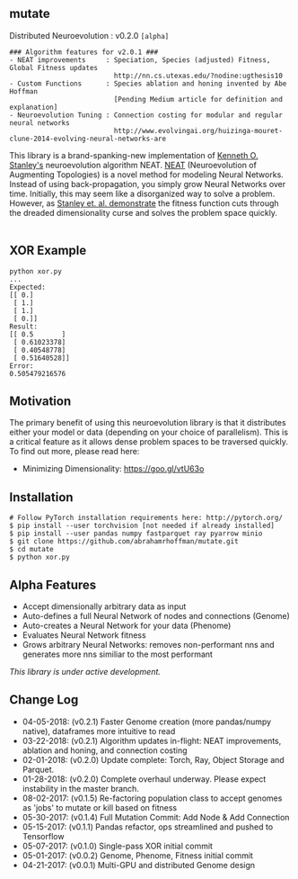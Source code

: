 ## mutate 
Distributed Neuroevolution : v0.2.0 `[alpha]`

```
### Algorithm features for v2.0.1 ###
- NEAT improvements     : Speciation, Species (adjusted) Fitness, Global Fitness updates
                          http://nn.cs.utexas.edu/?nodine:ugthesis10
- Custom Functions      : Species ablation and honing invented by Abe Hoffman
                          [Pending Medium article for definition and explanation]
- Neuroevolution Tuning : Connection costing for modular and regular neural networks
                          http://www.evolvingai.org/huizinga-mouret-clune-2014-evolving-neural-networks-are
```

This library is a brand-spanking-new implementation of <a href = "http://www.cs.ucf.edu/~kstanley/">Kenneth O. Stanley's</a> neuroevolution algorithm NEAT. <a href = "http://nn.cs.utexas.edu/downloads/papers/stanley.ec02.pdf">NEAT</a> (Neuroevolution of Augmenting Topologies) is a novel method for modeling Neural Networks. Instead of using back-propagation, you simply grow Neural Networks over time. Initially, this may seem like a disorganized way to solve a problem. However, as <a href="https://www.cs.ucf.edu/~kstanley/neat.html">Stanley et. al. demonstrate</a> the fitness function cuts through the dreaded dimensionality curse and solves the problem space quickly.<br>
<br>

## XOR Example
```
python xor.py
...
Expected:
[[ 0.]
 [ 1.]
 [ 1.]
 [ 0.]]
Result:
[[ 0.5       ]
 [ 0.61023378]
 [ 0.40548778]
 [ 0.51640528]]
Error:
0.505479216576
```

## Motivation

The primary benefit of using this neuroevolution library is that it distributes either your model or data (depending on your choice of parallelism). This is a critical feature as it allows dense problem spaces to be traversed quickly. To find out more, please read here:
- Minimizing Dimensionality: https://goo.gl/vtU63o

## Installation

```
# Follow PyTorch installation requirements here: http://pytorch.org/
$ pip install --user torchvision [not needed if already installed]
$ pip install --user pandas numpy fastparquet ray pyarrow minio
$ git clone https://github.com/abrahamrhoffman/mutate.git
$ cd mutate
$ python xor.py
```

## Alpha Features
- Accept dimensionally arbitrary data as input
- Auto-defines a full Neural Network of nodes and connections (Genome)
- Auto-creates a Neural Network for your data (Phenome)
- Evaluates Neural Network fitness
- Grows arbitrary Neural Networks: removes non-performant nns and generates more nns similiar to the most performant

<i>This library is under active development.</i>

## Change Log
- 04-05-2018: (v0.2.1) Faster Genome creation (more pandas/numpy native), dataframes more intuitive to read
- 03-22-2018: (v0.2.1) Algorithm updates in-flight: NEAT improvements, ablation and honing, and connection costing
- 02-01-2018: (v0.2.0) Update complete: Torch, Ray, Object Storage and Parquet.
- 01-28-2018: (v0.2.0) Complete overhaul underway. Please expect instability in the master branch.
- 08-02-2017: (v0.1.5) Re-factoring population class to accept genomes as 'jobs' to mutate or kill based on fitness
- 05-30-2017: (v0.1.4) Full Mutation Commit: Add Node & Add Connection 
- 05-15-2017: (v0.1.1) Pandas refactor, ops streamlined and pushed to Tensorflow
- 05-07-2017: (v0.1.0) Single-pass XOR initial commit 
- 05-01-2017: (v0.0.2) Genome, Phenome, Fitness initial commit
- 04-21-2017: (v0.0.1) Multi-GPU and distributed Genome design
